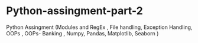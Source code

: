 # Python-assingment-part-2
Python Assingment (Modules and RegEx , File handling, Exception Handling, OOPs , OOPs- Banking  , Numpy, Pandas, Matplotlib, Seaborn )
